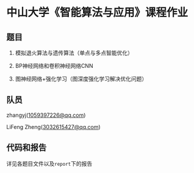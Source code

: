 # 中山大学《智能算法与应用》课程作业

## 题目

1. 模拟退火算法与遗传算法（单点与多点智能优化）

2. BP神经网络和卷积神经网络CNN

3. 图神经网络+强化学习（图深度强化学习解决优化问题）


## 队员

zhangyj(1059397226@qq.com)

LiFeng Zheng(3032615427@qq.com)

## 代码和报告

详见各题目文件以及`report`下的报告

